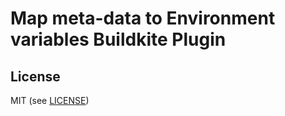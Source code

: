 # Map meta-data to Environment variables Buildkite Plugin

## License

MIT (see [LICENSE](LICENSE))
